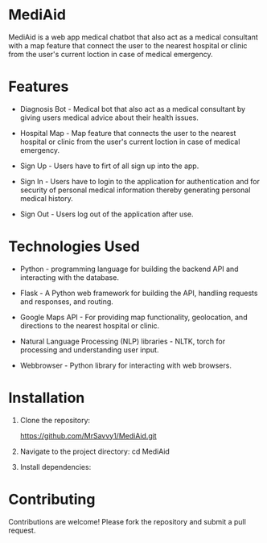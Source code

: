 # MediAid

MediAid is a web app medical chatbot that also act as a medical consultant with a map feature that connect the user to the nearest hospital or clinic from the user's current loction in case of medical emergency.

# Features

-   Diagnosis Bot - Medical bot that also act as a medical consultant by giving users medical advice about their health issues.

-   Hospital Map - Map feature that connects the user to the nearest hospital or clinic from the user's current loction in case of medical emergency.

-   Sign Up - Users have to firt of all sign up into the app.

-   Sign In - Users have to login to the application for authentication and for security of personal medical information thereby generating personal medical history.

-   Sign Out - Users log out of the application after use.

# Technologies Used

-   Python - programming language for building the backend API and interacting with the database.

-   Flask - A Python web framework for building the API, handling requests and responses, and routing.


-   Google Maps API - For providing map functionality, geolocation, and directions to the nearest hospital or clinic.

-   Natural Language Processing (NLP) libraries - NLTK, torch for processing and understanding user input.

-   Webbrowser - Python library for interacting with web browsers.

# Installation

1. Clone the repository:

    https://github.com/MrSavvy1/MediAid.git

2. Navigate to the project directory:
   cd MediAid

3. Install dependencies:

# Contributing

Contributions are welcome! Please fork the repository and submit a pull request.
